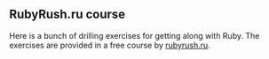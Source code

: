 ## RubyRush.ru course

Here is a bunch of drilling exercises for getting along with Ruby. The exercises are provided in a free course by [rubyrush.ru](https://rubyrush.ru/).
